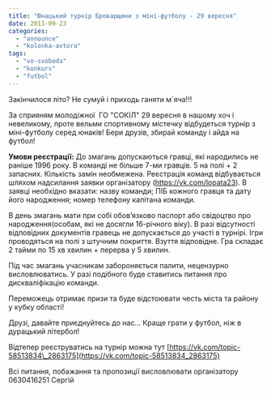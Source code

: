 ```yaml
---
title: "Юнацький турнір Броварщини з міні-футболу - 29 вересня"
date: 2013-09-23
categories: 
  - "announce"
  - "kolonka-avtora"
tags: 
  - "vo-svoboda"
  - "konkurs"
  - "futbol"
---
```


Закінчилося літо? Не сумуй і приходь ганяти м\`яча!!!

За сприяням молодіжної  ГО "СОКІЛ" 29 вересня в нашому хоч і невеликому, проте вельми спортивному містечку відбудеться турнір з міні-футболу серед юнаків! Бери друзів, збирай команду і айда на футбол!

**Умови реєстрації:** До змагань допускаються гравці, які народились не раніше 1996 року. В команді не більше 7-ми гравців. 5 на полі + 2 запасних. Кількість замін необмежена. Реєстрація команд відбувається шляхом надсилання заявки організатору (https://vk.com/lopata23). В заявці необхідно вказати: назву команди; ПІБ кожного гравця та дату його народження; номер телефону капітана команди.

В день змагань мати при собі обов’язково паспорт або свідоцтво про народження(особам, які не досягли 16-річного віку). В разі відсутності відповідних документів гравець не допускається до участі в турнірі. Ігри проводяться на полі з штучним покриття. Взуття відповідне. Гра складає 2 тайми по 15 хв хвилин + перерва у 5 хвилин.

Під час змагань учасникам забороняється палити, нецензурно висловлюватись. У разі подібного буде ставитись питання про дискваліфікацію команди.

Переможець отримає призи та буде відстоювати честь міста та району у кубку області!

Друзі, давайте приєднуйтесь до нас... Краще грати у футбол, ніж в дурацький літербол!

Відтепер реєструватись на турнір можна тут [https://vk.com/topic-58513834\_2863175](https://vk.com/topic-58513834_2863175)

Всі питання, побажання та пропозиції висловлювати організатору 0630416251 Сергій
